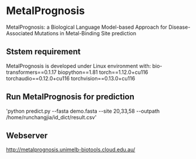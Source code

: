 # MetalPrognosis
MetalPrognosis: a Biological Language Model-based Approach for Disease-Associated Mutations in Metal-Binding Site prediction

## Ststem requirement
MetalPrognosis is developed under Linux environment with:
bio-transformers==0.1.17
biopython==1.81
torch==1.12.0+cu116
torchaudio==0.12.0+cu116
torchvision==0.13.0+cu116

## Run MetalPrognosis for prediction
'python predict.py --fasta demo.fasta --site 20,33,58 --outpath /home/runchangjia/id_dict/result.csv'

## Webserver
<http://metalprognosis.unimelb-biotools.cloud.edu.au/>


